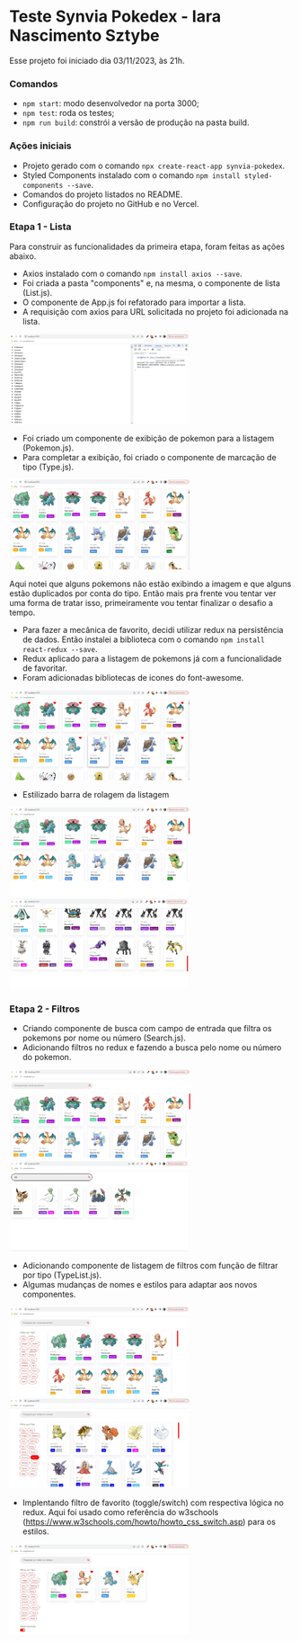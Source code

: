 # Teste Synvia Pokedex - Iara Nascimento Sztybe

Esse projeto foi iniciado dia 03/11/2023, às 21h.

### Comandos

- `npm start`: modo desenvolvedor na porta 3000;
- `npm test`: roda os testes;
- `npm run build`: constrói a versão de produção na pasta build.

### Ações iniciais

- Projeto gerado com o comando `npx create-react-app synvia-pokedex`.
- Styled Components instalado com o comando `npm install styled-components --save`.
- Comandos do projeto listados no README.
- Configuração do projeto no GitHub e no Vercel.

### Etapa 1 - Lista

Para construir as funcionalidades da primeira etapa, foram feitas as ações abaixo.

- Axios instalado com o comando `npm install axios --save`.
- Foi criada a pasta "components" e, na mesma, o componente de lista (List.js).
- O componente de App.js foi refatorado para importar a lista.
- A requisição com axios para URL solicitada no projeto foi adicionada na lista.

<img src="./prints/1.jpg" height="160" />

- Foi criado um componente de exibição de pokemon para a listagem (Pokemon.js).
- Para completar a exibição, foi criado o componente de marcação de tipo (Type.js).

<img src="./prints/2.jpg" height="160" />

Aqui notei que alguns pokemons não estão exibindo a imagem e que alguns estão duplicados por conta do tipo. Então mais pra frente vou tentar ver uma forma de tratar isso, primeiramente vou tentar finalizar o desafio a tempo.

- Para fazer a mecânica de favorito, decidi utilizar redux na persistência de dados. Então instalei a biblioteca com o comando `npm install react-redux --save`.
- Redux aplicado para a listagem de pokemons já com a funcionalidade de favoritar.
- Foram adicionadas bibliotecas de icones do font-awesome.

<img src="./prints/3.jpg" height="160" />

- Estilizado barra de rolagem da listagem

<img src="./prints/4.jpg" height="160" />
<img src="./prints/5.jpg" height="160" />

### Etapa 2 - Filtros

- Criando componente de busca com campo de entrada que filtra os pokemons por nome ou número (Search.js).
- Adicionando filtros no redux e fazendo a busca pelo nome ou número do pokemon.

<img src="./prints/6.jpg" height="160" />
<img src="./prints/7.jpg" height="160" />

- Adicionando componente de listagem de filtros com função de filtrar por tipo (TypeList.js).
- Algumas mudanças de nomes e estilos para adaptar aos novos componentes.

<img src="./prints/8.jpg" height="160" />
<img src="./prints/9.jpg" height="160" />

- Implentando filtro de favorito (toggle/switch) com respectiva lógica no redux. Aqui foi usado como referência do w3schools (https://www.w3schools.com/howto/howto_css_switch.asp) para os estilos.

<img src="./prints/10.jpg" height="160" />
